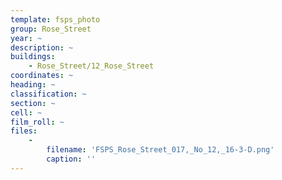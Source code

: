 ```yaml
---
template: fsps_photo
group: Rose_Street
year: ~
description: ~
buildings:
    - Rose_Street/12_Rose_Street
coordinates: ~
heading: ~
classification: ~
section: ~
cell: ~
film_roll: ~
files:
    -
        filename: 'FSPS_Rose_Street_017,_No_12,_16-3-D.png'
        caption: ''
---
```

